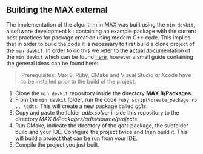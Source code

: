 ## Building the MAX external

The implementation of the algorithm in MAX was built using the `min devkit`, 
a software development kit containing an example package with the current 
best practices for package creation using modern C++ code. This implies that
in order to build the code it is necessary to first build a clone project
of the `min devkit`. In order to do this we refer to the actual documentation
of the `min devkit` which can be found [here](https://github.com/Cycling74/min-devkit),
however a small guide containing the general ideas can be found here:

> Prerequisites: Max 8, Ruby, CMake and Visual Studio or Xcode have to be 
installed prior to the build of the project.

1. Clone the `min devkit` repository inside the directory **MAX 8/Packages**.
2. From the `min devkit` folder, run the code `ruby script\create_package.rb .. \qdts`.
This will create a new package called *qdts*.
3. Copy and paste the folder *qdts.solver* inside this repository to the directory
*MAX 8/Packages/qdts/source/projects*.
4. Run CMake, indicate the directory of the *qdts* package, the subfolder build 
and your IDE. Configure the project twice and then build it. This will build
a project that can be run from your IDE.
5. Compile the project you just built.